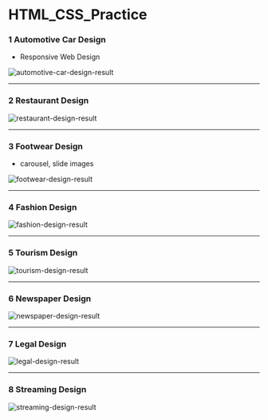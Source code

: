 # HTML_CSS_Practice


### 1 Automotive Car Design

- Responsive Web Design

![automotive-car-design-result](https://user-images.githubusercontent.com/48887925/126035057-1e21fa94-9d0a-44e6-a5eb-635e637c079a.png)


---

### 2 Restaurant Design

![restaurant-design-result](https://user-images.githubusercontent.com/48887925/126066484-9bec69bd-c98e-47a9-8d23-4dfb83ae25b1.png)


---

### 3 Footwear Design

- carousel, slide images

![footwear-design-result](https://user-images.githubusercontent.com/48887925/126267669-570c55b1-5dfa-4d9f-a525-77031416d799.png)

---

### 4 Fashion Design

![fashion-design-result](https://user-images.githubusercontent.com/48887925/126267726-6d28ef86-216c-40a1-b996-5cc4af0b563d.png)

---

### 5 Tourism Design

![tourism-design-result](https://user-images.githubusercontent.com/48887925/126267761-fa12cd67-37d4-4151-bf24-6125b668b518.png)

---

### 6 Newspaper Design

![newspaper-design-result](https://user-images.githubusercontent.com/48887925/126441991-29041365-9aee-4ac7-92b1-81e4f391dc7f.png)

---

### 7 Legal Design

![legal-design-result](https://user-images.githubusercontent.com/48887925/126442039-576760a0-e2d8-4a2a-8a3a-5cb6095ee760.png)


---

### 8 Streaming Design

![streaming-design-result](https://user-images.githubusercontent.com/48887925/126442079-ef00d733-93bd-4cc6-8d0b-f868c14273c8.png)



